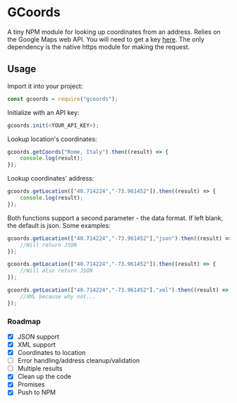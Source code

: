 # GCoords

A tiny NPM module for looking up coordinates from an address. Relies on the Google Maps web API. You will need to get a key [here](https://developers.google.com/maps/documentation/geocoding/intro). The only dependency is the native https module for making the request.

## Usage

Import it into your project:

```javascript
const gcoords = require("gcoords");
```

Initialize with an API key:

```javascript
gcoords.init(<YOUR_API_KEY>);
```

Lookup location's coordinates:

```javascript
gcoords.getCoords("Rome, Italy").then((result) => {
	console.log(result);
});
```

Lookup coordinates' address:

````javascript
gcoords.getLocation(["40.714224","-73.961452"]).then((result) => {
	console.log(result);
});
````

Both functions support a second parameter - the data format. If left blank, the default is json. Some examples:

````javascript
gcoords.getLocation(["40.714224","-73.961452"],"json").then((result) => {
	//Will return JSON
});

gcoords.getLocation(["40.714224","-73.961452"]).then((result) => {
	//Will also return JSON
});

gcoords.getLocation(["40.714224","-73.961452"],"xml").then((result) => {
	//XML because why not...
});
````


### Roadmap
 - [x] JSON support
 - [x] XML support
 - [x] Coordinates to location
 - [ ] Error handling/address cleanup/validation
 - [ ] Multiple results
 - [x] Clean up the code
 - [x] Promises
 - [x] Push to NPM